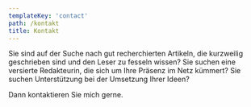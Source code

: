 ```yaml
---
templateKey: 'contact'
path: /kontakt
title: Kontakt
---
```


Sie sind auf der Suche nach gut recherchierten Artikeln, die kurzweilig geschrieben sind und den Leser zu fesseln wissen? Sie suchen eine versierte Redakteurin, die sich um Ihre Präsenz im Netz kümmert? Sie suchen Unterstützung bei der Umsetzung Ihrer Ideen? 

Dann kontaktieren Sie mich gerne.
